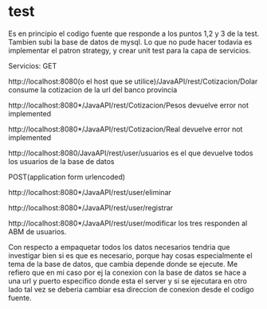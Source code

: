 # test
Es en principio el codigo fuente que responde a los puntos 1,2 y 3 de la test. Tambien subi la base de datos de mysql. Lo que no pude hacer todavia es implementar el patron strategy, y crear unit test para la capa de servicios.

Servicios:
GET

http://localhost:8080(o el host que se utilice)/JavaAPI/rest/Cotizacion/Dolar consume la cotizacion de la url del banco provincia

http://localhost:8080*/JavaAPI/rest/Cotizacion/Pesos devuelve error not implemented

http://localhost:8080*/JavaAPI/rest/Cotizacion/Real devuelve error not implemented

http://localhost:8080/JavaAPI/rest/user/usuarios es el que devuelve todos los usuarios de la base de datos

POST(application form urlencoded)

http://localhost:8080*/JavaAPI/rest/user/eliminar

http://localhost:8080*/JavaAPI/rest/user/registrar

http://localhost:8080*/JavaAPI/rest/user/modificar los tres responden al ABM de usuarios.

Con respecto a empaquetar todos los datos necesarios tendria que investigar bien si es que es necesario, porque hay cosas especialmente el tema de la base de datos, que cambia depende donde se ejecute. Me refiero que en mi caso por ej la conexion con la base de datos se hace a una url y puerto especifico donde esta el server y si se ejecutara en otro lado tal vez se deberia cambiar esa direccion de conexion desde el codigo fuente.
